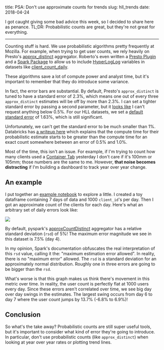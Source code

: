 title: PSA: Don't use approximate counts for trends
slug: hll_trends
date: 2018-04-24

I got caught giving some bad advice this week,
so I decided to share here as penance.
TL;DR: Probabilistic counts are great, but they're not great for everything.

---

Counting stuff is hard.
We use probabilistic algorithms pretty frequently at Mozilla.
For example, when trying to get user counts,
we rely heavily on Presto's 
[approx_distinct](https://prestodb.io/docs/current/functions/aggregate.html#approx_distinct)
aggregator.
Roberto's even written a 
[Presto Plugin](https://github.com/vitillo/presto-hyperloglog)
and a 
[Spark Package](https://github.com/vitillo/spark-hyperloglog)
to allow us to include
[HyperLogLog](https://en.wikipedia.org/wiki/HyperLogLog)
variables in datasets like
[client_count_daily](https://docs.telemetry.mozilla.org/datasets/batch_view/client_count_daily/reference.html).

These algorithms save a lot of compute power and analyst time,
but it's important to remember that they do introduce some variance.

In fact, the error bars are substantial.
By default, Presto's `approx_distinct` is tuned to have a standard error of 2.3%,
which means one out of every three `approx_distinct` estimates
will be off by more than 2.3%.
I can set a tighter standard error by passing a second parameter,
but it 
[looks like](https://prestodb.io/docs/current/functions/aggregate.html#approx_distinct)
I can't request anything below 0.5%.
For our HLL datasets, we set a
[default standard error](https://github.com/mozilla/telemetry-batch-view/blob/master/src/main/scala/com/mozilla/telemetry/views/GenericCountView.scala#L45)
of 1.63%, which is still significant.

Unfortunately, we can't get the standard error to be much smaller than 1%.
Databricks has
[a writeup here](https://databricks.com/blog/2016/05/19/approximate-algorithms-in-apache-spark-hyperloglog-and-quantiles.html)
which explains that the compute time for their probabilistic estimate
starts to be greater than the compute time for an exact count
somewhere between an error of 0.5% and 1.0%.

Most of the time, this isn't an issue.
For example, if I'm trying to count how many clients used a 
[Container Tab](https://addons.mozilla.org/en-US/firefox/addon/multi-account-containers/)
yesterday I don't care if it's 100mm or 105mm;
those numbers are the same to me.
However, **that noise becomes distracting**
if I'm building a dashboard to track year over year change.

## An example

I put together an
[example notebook]({filename}/images/probabilistic_counts.html)
to explore a little.
I created a toy dataframe containing
7 days of data and 1000 `client_id`'s per day.
Then I got an approximate count of the clients for each day.
Here's what an arbitrary set of daily errors look like:

<img src="{filename}/images/probabilistic_count_errors.png">

By default, pyspark's 
[approxCountDistinct](https://spark.apache.org/docs/2.0.2/api/java/org/apache/spark/sql/functions.html#approxCountDistinct(java.lang.String,%20double))
aggregator has a relative standard deviation (`rsd`) of 5%!
The maximum error magnitude we see in this dataset is 7.5% (day 4).

In my opinion, Spark's documentation obfuscates the real interpretation
of this `rsd` value, calling it the: "maximum estimation error allowed".
In reality, there is no "maximum error" allowed.
The `rsd` is a standard deviation for an approximately normal distribution.
Roughly one in three errors are going to be bigger than the `rsd`.

What's worse is that this graph makes us think there's movement
in this metric over time.
In reality, the user count is perfectly flat at 1000 users every day.
Since these errors aren't correlated over time,
we see big day over day swings in the estimates.
The largest swing occurs from day 6 to day 7 where the user count
jumps by 13.7% (-6.8% to 6.9%)!

## Conclusion 

So what's the take away?
Probabilistic counts are still super useful tools,
but it's important to consider what kind of error they're going to introduce.
In particular, don't use probabilistic counts (like `approx_distinct`)
when looking at year over year rates or plotting trend lines.

